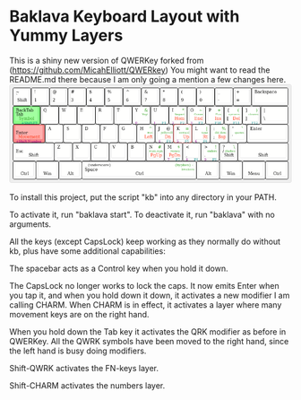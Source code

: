 # Baklava Keyboard Layout with Yummy Layers

This is a shiny new version of QWERKey forked from (https://github.com/MicahElliott/QWERkey)
You might want to read the README.md there because I am only going a mention a few changes here.
![keymap diagram](https://github.com/jganong/QWERkey/blob/master/keyboard-layout.png)

To install this project, put the script "kb" into any directory in your PATH.

To activate it, run "baklava start".  To deactivate it, run "baklava" with no arguments.

All the keys (except CapsLock) keep working as they normally do without kb,
plus have some additional capabilities:

The spacebar acts as a Control key when you hold it down.

The CapsLock no longer works to lock the caps. It now emits Enter when you tap it, and when 
you hold down it down, it activates a new modifier I am calling CHARM.
When CHARM is in effect, it activates a layer where many movement keys are on the right hand.

When you hold down the Tab key it activates the QRK modifier as before in QWERKey.
All the QWRK symbols have been moved to the right hand, since the left hand is busy doing modifiers.

Shift-QWRK activates the FN-keys layer.

Shift-CHARM activates the numbers layer.


